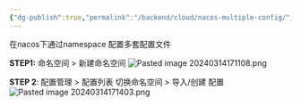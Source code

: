 ```yaml
---
{"dg-publish":true,"permalink":"/backend/cloud/nacos-multiple-config/","created":"2024-04-10T17:36:40.000+08:00","updated":"2024-04-10T17:36:40.000+08:00"}
---
```


在nacos下通过namespace 配置多套配置文件

**STEP1:**  命名空间 > 新建命名空间
![Pasted image 20240314171108.png](/img/user/attachments/Pasted%20image%2020240314171108.png)

**STEP 2**: 配置管理 > 配置列表
切换命名空间 > 导入/创建 配置
![Pasted image 20240314171403.png](/img/user/attachments/Pasted%20image%2020240314171403.png)